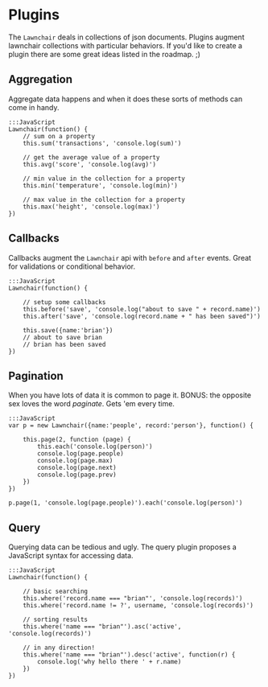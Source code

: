 Plugins
===

The `Lawnchair` deals in collections of json documents. Plugins augment lawnchair collections with particular behaviors. If you'd like to create a plugin there are some great ideas listed in the roadmap. ;)

Aggregation
---

Aggregate data happens and when it does these sorts of methods can come
in handy.

    
    :::JavaScript
    Lawnchair(function() {
        // sum on a property
        this.sum('transactions', 'console.log(sum)')

        // get the average value of a property
        this.avg('score', 'console.log(avg)')

        // min value in the collection for a property
        this.min('temperature', 'console.log(min)')

        // max value in the collection for a property
        this.max('height', 'console.log(max)')
    })
    

Callbacks
---

Callbacks augment the `Lawnchair` api with `before` and `after` events.
Great for validations or conditional behavior.

    
    :::JavaScript
    Lawnchair(function() {
        
        // setup some callbacks
        this.before('save', 'console.log("about to save " + record.name)')
        this.after('save', 'console.log(record.name + " has been saved")')
        
        this.save({name:'brian'})
        // about to save brian
        // brian has been saved
    })
    

Pagination
---

When you have lots of data it is common to page it. BONUS: the opposite
sex loves the word _paginate_. Gets 'em every time.

    
    :::JavaScript
    var p = new Lawnchair({name:'people', record:'person'}, function() {

        this.page(2, function (page) {
            this.each('console.log(person)')
            console.log(page.people) 
            console.log(page.max)
            console.log(page.next)
            console.log(page.prev)
        })
    })

    p.page(1, 'console.log(page.people)').each('console.log(person)')
    

Query
---

Querying data can be tedious and ugly. The query plugin proposes a
JavaScript syntax for accessing data. 

    
    :::JavaScript
    Lawnchair(function() {
        
        // basic searching
        this.where('record.name === "brian"', 'console.log(records)') 
        this.where('record.name != ?', username, 'console.log(records)')
        
        // sorting results
        this.where('name === "brian"').asc('active', 'console.log(records)')

        // in any direction!
        this.where('name === "brian"').desc('active', function(r) {
            console.log('why hello there ' + r.name)
        })
    })
    
